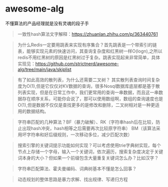 # awesome-alg
不懂算法的产品经理就是没有灵魂的段子手

> 一致性hash算法文字解释：https://zhuanlan.zhihu.com/p/363440761


> 为什么Redis一定要用跳表来实现有序集合？首先跳表是一个带索引的链表，能够实现元素的快速访问，其查询复杂度和红黑树一样O(logn),之所以redis不用红黑树的原因是红黑树过于复杂。跳表实现起来非常简单，具体实现见：https://github.com/strictnerd/awesome-alg/tree/main/java/skiplist

> 有了如此高效的散列表，为什么还需要二叉树？ 其实散列表查询时间复杂度为O(1),但是它仅仅对KV数据的查询，很多Nosql数据库底层都是基于散列表实现，但是在日常工作中，我们更常用的查询一串数据，而且这一串数据存在顺序关系，可能你会说了，那可以使用数组啊，数组的查询速度也是O(1),但是数据不仅仅是查找更多的是修改和删除，二叉树相对是一种更适用的数据结构。

> 字符串匹配的几种算法？BF（暴力破解）、RK（字符串hash后在比较，防止出现hash冲突，hash相等之后需要再次比较原字符串）
BM（该算法采用坏字符串和好后缀规则，一次移动多位，减少匹配次数）


> 搜索引擎的关键词提示功能如何实现？可以考虑使用trie字典树实现，每个节点上存储一个字母，输入一个关键词，依次遍历，搜索复杂度决定于关键词本身的大小？但如果一个前缀包含大量重复关键词怎么办？比如汉字？

> 字符串匹配算法、霍夫曼编码、词典树基本不懂是怎么回事？

> 动态规划的整体思路是暴力求解、找出规律、写递归方程